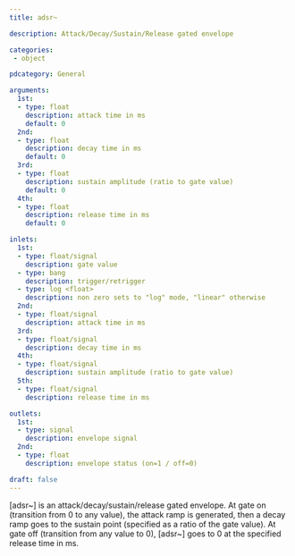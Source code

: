 ```yaml
---
title: adsr~

description: Attack/Decay/Sustain/Release gated envelope

categories:
 - object

pdcategory: General

arguments:
  1st:
  - type: float
    description: attack time in ms
    default: 0
  2nd:
  - type: float
    description: decay time in ms
    default: 0
  3rd:
  - type: float
    description: sustain amplitude (ratio to gate value)
    default: 0
  4th:
  - type: float
    description: release time in ms
    default: 0

inlets:
  1st:
  - type: float/signal
    description: gate value
  - type: bang
    description: trigger/retrigger
  - type: log <float>
    description: non zero sets to "log" mode, "linear" otherwise
  2nd:
  - type: float/signal
    description: attack time in ms
  3rd:
  - type: float/signal
    description: decay time in ms
  4th:
  - type: float/signal
    description: sustain amplitude (ratio to gate value)
  5th:
  - type: float/signal
    description: release time in ms

outlets:
  1st:
  - type: signal
    description: envelope signal
  2nd:
  - type: float
    description: envelope status (on=1 / off=0)

draft: false
---
```


[adsr~] is an attack/decay/sustain/release gated envelope. At gate on (transition from 0 to any value), the attack ramp is generated, then a decay ramp goes to the sustain point (specified as a ratio of the gate value). At gate off (transition from any value to 0), [adsr~] goes to 0 at the specified release time in ms.
